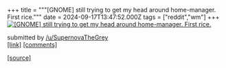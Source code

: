 +++
title = """[GNOME] still trying to get my head around home-manager. First rice."""
date = 2024-09-17T13:47:52.000Z
tags = ["reddit","wm"]
+++
[![[GNOME] still trying to get my head around home-manager. First rice.](https://preview.redd.it/9cq2d29ajdpd1.png?width=640&crop=smart&auto=webp&s=6433b8c9b559a81180e24982f53e62a63fcfd831 "[GNOME] still trying to get my head around home-manager. First rice.")](https://www.reddit.com/r/unixporn/comments/1fizpxc/gnome_still_trying_to_get_my_head_around/)

submitted by [/u/SupernovaTheGrey](https://www.reddit.com/user/SupernovaTheGrey)  
[\[link\]](https://i.redd.it/9cq2d29ajdpd1.png) [\[comments\]](https://www.reddit.com/r/unixporn/comments/1fizpxc/gnome_still_trying_to_get_my_head_around/)

[[source]](https://www.reddit.com/r/unixporn/comments/1fizpxc/gnome_still_trying_to_get_my_head_around/)
